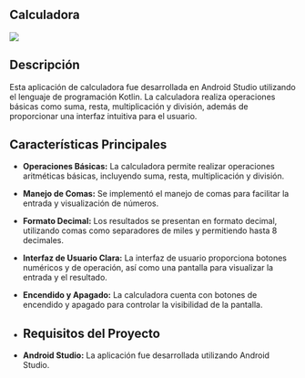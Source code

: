 ## Calculadora

<img src=https://i.postimg.cc/xCZzBhw7/Calculadora.jpg>

## Descripción

Esta aplicación de calculadora fue desarrollada en Android Studio utilizando el lenguaje de programación Kotlin. La calculadora realiza operaciones básicas como suma, resta, multiplicación y división, además de proporcionar una interfaz intuitiva para el usuario.

## Características Principales

- **Operaciones Básicas:** La calculadora permite realizar operaciones aritméticas básicas, incluyendo suma, resta, multiplicación y división.

- **Manejo de Comas:** Se implementó el manejo de comas para facilitar la entrada y visualización de números.

- **Formato Decimal:** Los resultados se presentan en formato decimal, utilizando comas como separadores de miles y permitiendo hasta 8 decimales.

- **Interfaz de Usuario Clara:** La interfaz de usuario proporciona botones numéricos y de operación, así como una pantalla para visualizar la entrada y el resultado.

- **Encendido y Apagado:** La calculadora cuenta con botones de encendido y apagado para controlar la visibilidad de la pantalla.

- ## Requisitos del Proyecto

- **Android Studio:** La aplicación fue desarrollada utilizando Android Studio.


